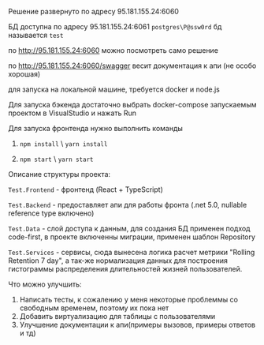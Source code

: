 Решение развернуто по адресу 95.181.155.24:6060

БД доступна по адресу 95.181.155.24:6061  `postgres\P@ssw0rd` бд называется `test`

по http://95.181.155.24:6060 можно посмотреть само решение

по http://95.181.155.24:6060/swagger весит документация к апи (не особо хорошая)

для запуска на локальной машине, требуется docker и node.js

Для запуска бэкенда достаточно выбрать docker-compose запускаемым проектом в VisualStudio и нажать Run

Для запуска фронтенда нужно выполнить команды 

1) `npm install` \ `yarn install`

2) `npm start` \ `yarn start`



Описание структуры проекта:

`Test.Frontend` - фронтенд (React + TypeScript)

`Test.Backend` - предоставляет апи для работы фронта (.net 5.0, nullable reference type включено) 

`Test.Data` - слой доступа к данным, для создания БД применен подход code-first, в проекте включенны миграции, применен шаблон Repository 

`Test.Services` - сервисы, сюда вынесена логика расчет метрики "Rolling Retention 7 day", а так-же нормализация данных для построения гистограммы распределения длительностей жизней пользователей.

Что можно улучшить:

1) Написать тесты, к сожалению у меня некоторые проблеммы со свободным временем, поэтому их пока нет
2) Добавить виртуализацию для таблицы с пользователями
3) Улучшение документации к апи(примеры вызовов, примеры ответов и тд)
